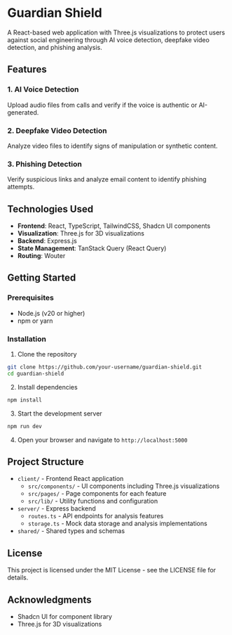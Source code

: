 # Guardian Shield

A React-based web application with Three.js visualizations to protect users against social engineering through AI voice detection, deepfake video detection, and phishing analysis.

## Features

### 1. AI Voice Detection
Upload audio files from calls and verify if the voice is authentic or AI-generated.

### 2. Deepfake Video Detection
Analyze video files to identify signs of manipulation or synthetic content.

### 3. Phishing Detection
Verify suspicious links and analyze email content to identify phishing attempts.

## Technologies Used

- **Frontend**: React, TypeScript, TailwindCSS, Shadcn UI components
- **Visualization**: Three.js for 3D visualizations
- **Backend**: Express.js
- **State Management**: TanStack Query (React Query)
- **Routing**: Wouter

## Getting Started

### Prerequisites
- Node.js (v20 or higher)
- npm or yarn

### Installation

1. Clone the repository
```bash
git clone https://github.com/your-username/guardian-shield.git
cd guardian-shield
```

2. Install dependencies
```bash
npm install
```

3. Start the development server
```bash
npm run dev
```

4. Open your browser and navigate to `http://localhost:5000`

## Project Structure

- `client/` - Frontend React application
  - `src/components/` - UI components including Three.js visualizations
  - `src/pages/` - Page components for each feature
  - `src/lib/` - Utility functions and configuration
- `server/` - Express backend
  - `routes.ts` - API endpoints for analysis features
  - `storage.ts` - Mock data storage and analysis implementations
- `shared/` - Shared types and schemas

## License

This project is licensed under the MIT License - see the LICENSE file for details.

## Acknowledgments

- Shadcn UI for component library
- Three.js for 3D visualizations